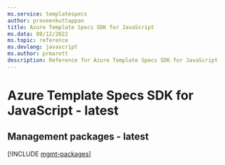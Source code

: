 ```yaml
---
ms.service: templatespecs
author: praveenkuttappan
title: Azure Template Specs SDK for JavaScript
ms.data: 08/12/2022
ms.topic: reference
ms.devlang: javascript
ms.author: prmarott
description: Reference for Azure Template Specs SDK for JavaScript
---
```

# Azure Template Specs SDK for JavaScript - latest

## Management packages - latest
[!INCLUDE [mgmt-packages](template-specs-mgmt-index.md)]